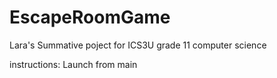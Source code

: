 # EscapeRoomGame
Lara's Summative poject for ICS3U grade 11 computer science

instructions:
Launch from main
